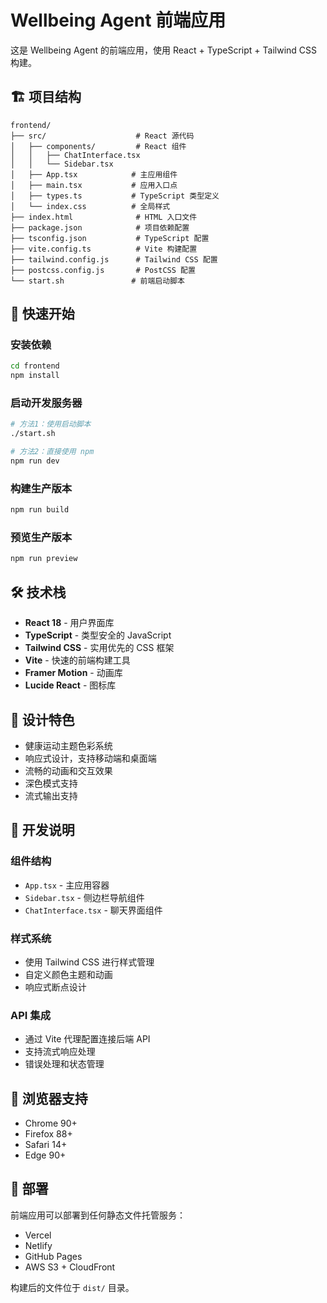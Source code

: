 # Wellbeing Agent 前端应用

这是 Wellbeing Agent 的前端应用，使用 React + TypeScript + Tailwind CSS 构建。

## 🏗️ 项目结构

```
frontend/
├── src/                    # React 源代码
│   ├── components/         # React 组件
│   │   ├── ChatInterface.tsx
│   │   └── Sidebar.tsx
│   ├── App.tsx            # 主应用组件
│   ├── main.tsx           # 应用入口点
│   ├── types.ts           # TypeScript 类型定义
│   └── index.css          # 全局样式
├── index.html              # HTML 入口文件
├── package.json            # 项目依赖配置
├── tsconfig.json           # TypeScript 配置
├── vite.config.ts          # Vite 构建配置
├── tailwind.config.js      # Tailwind CSS 配置
├── postcss.config.js       # PostCSS 配置
└── start.sh               # 前端启动脚本
```

## 🚀 快速开始

### 安装依赖
```bash
cd frontend
npm install
```

### 启动开发服务器
```bash
# 方法1：使用启动脚本
./start.sh

# 方法2：直接使用 npm
npm run dev
```

### 构建生产版本
```bash
npm run build
```

### 预览生产版本
```bash
npm run preview
```

## 🛠️ 技术栈

- **React 18** - 用户界面库
- **TypeScript** - 类型安全的 JavaScript
- **Tailwind CSS** - 实用优先的 CSS 框架
- **Vite** - 快速的前端构建工具
- **Framer Motion** - 动画库
- **Lucide React** - 图标库

## 🎨 设计特色

- 健康运动主题色彩系统
- 响应式设计，支持移动端和桌面端
- 流畅的动画和交互效果
- 深色模式支持
- 流式输出支持

## 🔧 开发说明

### 组件结构
- `App.tsx` - 主应用容器
- `Sidebar.tsx` - 侧边栏导航组件
- `ChatInterface.tsx` - 聊天界面组件

### 样式系统
- 使用 Tailwind CSS 进行样式管理
- 自定义颜色主题和动画
- 响应式断点设计

### API 集成
- 通过 Vite 代理配置连接后端 API
- 支持流式响应处理
- 错误处理和状态管理

## 📱 浏览器支持

- Chrome 90+
- Firefox 88+
- Safari 14+
- Edge 90+

## 🚀 部署

前端应用可以部署到任何静态文件托管服务：

- Vercel
- Netlify
- GitHub Pages
- AWS S3 + CloudFront

构建后的文件位于 `dist/` 目录。
